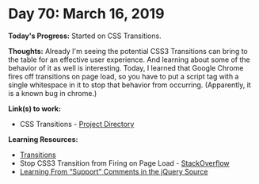 # Day 70: March 16, 2019

**Today's Progress:** Started on CSS Transitions.

**Thoughts:** Already I'm seeing the potential CSS3 Transitions can bring to the table for an effective user experience. And learning about some of the behavior of it as well is interesting. Today, I learned that Google Chrome fires off transitions on page load, so you have to put a script tag with a single whitespace in it to stop that behavior from occurring. (Apparently, it is a known bug in chrome.)

**Link(s) to work:**
* CSS Transitions - [Project Directory](../work/css/transitions)

**Learning Resources:**
* [Transitions](https://learn.shayhowe.com/advanced-html-css/transitions-animations/)
* Stop CSS3 Transition from Firing on Page Load - [StackOverflow](https://stackoverflow.com/questions/14389566/stop-css3-transition-from-firing-on-page-load)
* [Learning From “Support” Comments in the jQuery Source](https://www.impressivewebs.com/learning-from-support-comments-jquery-source/)